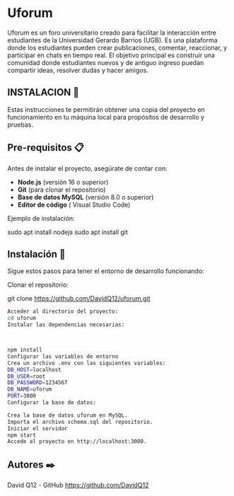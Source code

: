 # Uforum

Uforum es un foro universitario creado para facilitar la interacción entre estudiantes de la Universidad Gerardo Barrios (UGB). Es una plataforma donde los estudiantes pueden crear publicaciones, comentar, reaccionar, y participar en chats en tiempo real. El objetivo principal es construir una comunidad donde estudiantes nuevos y de antiguo ingreso puedan compartir ideas, resolver dudas y hacer amigos.

## INSTALACION 🚀

Estas instrucciones te permitirán obtener una copia del proyecto en funcionamiento en tu máquina local para propósitos de desarrollo y pruebas.



## Pre-requisitos 📋

Antes de instalar el proyecto, asegúrate de contar con:

- **Node.js** (versión 16 o superior)  
- **Git** (para clonar el repositorio)  
- **Base de datos MySQL** (versión 8.0 o superior)  
- **Editor de código** ( Visual Studio Code)

Ejemplo de instalación:  

sudo apt install nodejs
sudo apt install git

## Instalación 🔧
Sigue estos pasos para tener el entorno de desarrollo funcionando:

Clonar el repositorio:



git clone https://github.com/DavidQ12/uforum.git
```bash
Acceder al directorio del proyecto:
cd uforum
Instalar las dependencias necesarias:



npm install
Configurar las variables de entorno
Crea un archivo .env con las siguientes variables:
DB_HOST=localhost
DB_USER=root
DB_PASSWORD=1234567
DB_NAME=uforum
PORT=3000
Configurar la base de datos:

Crea la base de datos uforum en MySQL.
Importa el archivo schema.sql del repositorio.
Iniciar el servidor
npm start
Accede al proyecto en http://localhost:3000.
```
## Autores ✒️
David Q12 - GitHub 
https://github.com/DavidQ12
